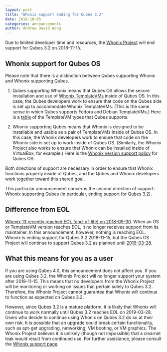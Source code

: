 ```yaml
---
layout: post
title: "Whonix support ending for Qubes 3.2"
date: 2018-10-05
categories: announcements
author: Andrew David Wong
---
```


Due to limited developer time and resources, the [Whonix Project] will
end support for Qubes 3.2 on 2018-11-15.


Whonix support for Qubes OS
---------------------------

Please note that there is a distinction between Qubes supporting Whonix
and Whonix supporting Qubes.

1. Qubes supporting Whonix means that Qubes OS allows the secure
   installation and use of [Whonix TemplateVMs] inside of Qubes OS. In
   this case, the Qubes developers work to ensure that code on the Qubes
   side is set up to accommodate Whonix TemplateVMs. (This is the same
   sense in which Qubes supports Fedora and Debian TemplateVMs.) Here is
   a [table][templatevm-support] of the TemplateVM types that Qubes
   supports.

2. Whonix supporting Qubes means that Whonix is designed to be
   installable and usable as a pair of TemplateVMs inside of Qubes OS.
   In this case, the Whonix developers work to ensure that code on the
   Whonix side is set up to work inside of Qubes OS. (Similarly, the
   Whonix Project also works to ensure that Whonix can be installed
   inside of VirtualBox, for example.) Here is the [Whonix version
   support policy] for Qubes OS.

Both directions of support are necessary in order to ensure that Whonix
functions properly inside of Qubes, and the Qubes and Whonix developers
work together toward this shared goal.

This particular announcement concerns the second direction of support:
Whonix supporting Qubes (in particular, ending support for Qubes 3.2).


Difference from EOL
-------------------

[Whonix 13 recently reached EOL (end-of-life) on
2018-09-30][whonix-13-eol]. When an OS or TemplateVM version reaches
EOL, it no longer receives support from its maintainer. In this
announcement, however, nothing is reaching EOL. Whonix is ending support
for Qubes 3.2 2018-11-15, but the Qubes OS Project will continue to
support Qubes 3.2 as planned until [2019-03-28][qubes-3.2-eol].


What this means for you as a user
---------------------------------

If you are using Qubes 4.0, this announcement does not affect you. If
you are using Qubes 3.2, the Whonix Project will no longer support your
system after 2018-11-15. This means that no developers from the Whonix
Project will be monitoring or working on issues that pertain solely to
Qubes 3.2. Therefore, the Whonix Project cannot guarantee that Whonix
will continue to function as expected on Qubes 3.2.

However, since Qubes 3.2 is a mature platform, it is likely that Whonix
will continue to work normally until Qubes 3.2 reaches EOL on
2019-03-28. Users who decide to continue using Whonix on Qubes 3.2 do so
at their own risk. It is possible that an upgrade could break certain
functionality, such as apt-get upgrading, networking, VM booting, or VM
graphics. The Whonix Project believes it is unlikely (though not
impossible) that a clearnet leak would result from continued use. For
further assistance, please consult the [Whonix support page].


[Whonix Project]: https://www.whonix.org/
[Whonix TemplateVMs]: https://www.whonix.org/wiki/Qubes
[templatevm-support]: /doc/supported-releases/#templates
[whonix-13-eol]: /news/2018/08/24/whonix-13-approaching-eol/
[Whonix version support policy]: /doc/supported-releases/#note-on-whonix-support
[qubes-3.2-eol]: /news/2018/03/28/qubes-40/#the-past-and-the-future
[Whonix support page]: https://www.whonix.org/wiki/Support

